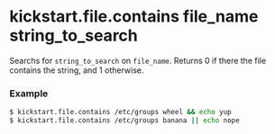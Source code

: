 # kickstart.file.contains file_name string_to_search
Searchs for `string_to_search` on `file_name`.
Returns 0 if there the file contains the string, and 1 otherwise.

### Example

```bash
$ kickstart.file.contains /etc/groups wheel && echo yup
$ kickstart.file.contains /etc/groups banana || echo nope
```

